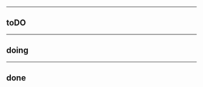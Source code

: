 
------------------------------------------------------------------------
## toDO

------------------------------------------------------------------------
## doing



------------------------------------------------------------------------
## done


